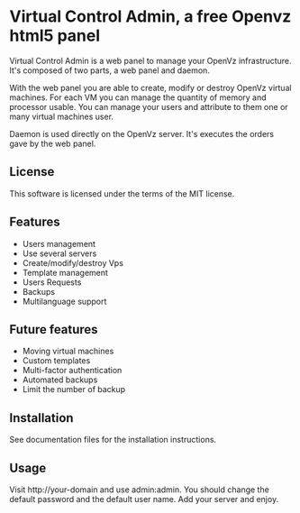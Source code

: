# Virtual Control Admin, a free Openvz html5 panel

Virtual Control Admin is a web panel to manage your OpenVz infrastructure.
It's composed of two parts, a web panel and daemon.

With the web panel you are able to create, modify or destroy OpenVz virtual
machines. For each VM you can manage the quantity of memory and processor
usable. You can manage your users and attribute to them one or many virtual
machines user.

Daemon is used directly on the OpenVz server. It's executes the orders gave
by the web panel.

## License

This software is licensed under the terms of the MIT license.

## Features

* Users management
* Use several servers
* Create/modify/destroy Vps
* Template management
* Users Requests
* Backups
* Multilanguage support

## Future features

* Moving virtual machines
* Custom templates
* Multi-factor authentication
* Automated backups
* Limit the number of backup

## Installation

See documentation files for the installation instructions.

## Usage

Visit http://your-domain and use admin:admin. You should change the default
password and the default user name. Add your server and enjoy.

